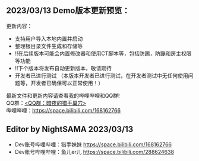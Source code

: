 ## 2023/03/13 Demo版本更新预览：  
更新内容：
- 支持用户导入本地内置并启动
- 整理根目录文件生成和存储等
- !!在后续版本可能会内置修改器和使用CT脚本等，包括防踢，防蹦和房主权限等功能
- !!下个版本将发布自动更新版本，敬请期待
- 开发者已进行测试
（本版本开发者已进行测试，在开发者测试中无任何使用问题等，开发者已确保可以正常使用！）  

最新文件和更新内容请查看我的哔哩哔哩和QQ群!  
QQ群：<a target="_blank" href="https://qm.qq.com/cgi-bin/qm/qr?k=BpfyN-SElZrQAvb1otAsCrD7SuFzLsx_&jump_from=webapi&authKey=iP5TTIqZTmRzFVVb2D4U6vvuFdwgyxsEV348yec9SHYdL5Ad0NRPWNdjtQa2r6UW"><QQ群：暗夜的猎手巢穴></a>  
哔哩哔哩：https://space.bilibili.com/168162766

##  Editor by NightSAMA 2023/03/13
- Dev账号哔哩哔哩：猎手妹妹  https://space.bilibili.com/168162766
- Dev账号哔哩哔哩：鱼儿er儿  https://space.bilibili.com/288624638
